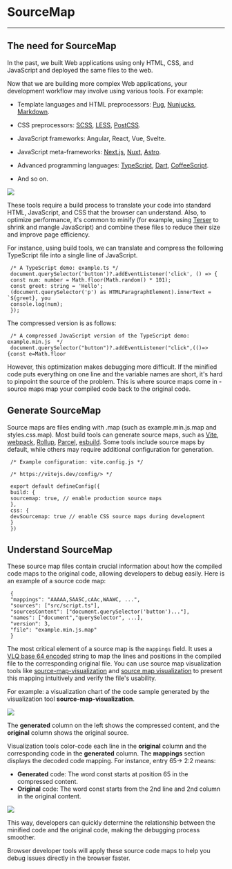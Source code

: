 # SourceMap
---

## The need for SourceMap

In the past, we built Web applications using only HTML, CSS, and JavaScript and deployed the same files to the web.

Now that we are building more complex Web applications, your development workflow may involve using various tools. For example:

- Template languages and HTML preprocessors: [Pug](https://pugjs.org/), [Nunjucks](https://mozilla.github.io/nunjucks/), [Markdown](https://daringFreball.net/projects/markdown/).

- CSS preprocessors: [SCSS](https://sass-lang.com/), [LESS](https://lesscss.org/), [PostCSS](https://postcss.org/).

- JavaScript frameworks: Angular, React, Vue, Svelte.

- JavaScript meta-frameworks: [Next.js](https://nextjs.org/), [Nuxt](https://nuxt.com/), [Astro](https://astro.build/).

- Advanced programming languages: [TypeScript](https://www.typescriptlang.org/), [Dart](https://dart.dev/tools/dart2js>), [CoffeeScript](https://coffeescript.org/).

- And so on.

![](../img/sourcemap_05.png)

These tools require a build process to translate your code into standard HTML, JavaScript, and CSS that the browser can understand. Also, to optimize performance, it's common to minify (for example, using [Terser](https://github.com/terser/terser) to shrink and mangle JavaScript) and combine these files to reduce their size and improve page efficiency.

For instance, using build tools, we can translate and compress the following TypeScript file into a single line of JavaScript.

``` shell
 /* A TypeScript demo: example.ts */
 document.querySelector('button')?.addEventListener('click', () => {
 const num: number = Math.floor(Math.random() * 101);
 const greet: string = 'Hello';
 (document.querySelector('p') as HTMLParagraphElement).innerText = `${greet}, you
 console.log(num);
 });

```

The compressed version is as follows:

```
 /* A compressed JavaScript version of the TypeScript demo: example.min.js  */
 document.querySelector("button")?.addEventListener("click",(()=>{const e=Math.floor

```

However, this optimization makes debugging more difficult. If the minified code puts everything on one line and the variable names are short, it's hard to pinpoint the source of the problem. This is where source maps come in - source maps map your compiled code back to the original code.

## Generate SourceMap

Source maps are files ending with .map (such as example.min.js.map and styles.css.map). Most build tools can generate source maps, such as [Vite](https://vitejs.dev/), [webpack](https://webpack.js.org/), [Rollup](https://rollupjs.org/), [Parcel](https://parceljs.org/), [esbuild](https://esbuild.github.io/). Some tools include source maps by default, while others may require additional configuration for generation.

```
 /* Example configuration: vite.config.js */

 /* https://vitejs.dev/config/> */

 export default defineConfig({
 build: {
 sourcemap: true, // enable production source maps
 },
 css: {
 devSourcemap: true // enable CSS source maps during development
 }
 })

```

## Understand SourceMap

These source map files contain crucial information about how the compiled code maps to the original code, allowing developers to debug easily. Here is an example of a source code map:

```
 {
 "mappings": "AAAAA,SAASC,cAAc,WAAWC, ...",
 "sources": ["src/script.ts"],
 "sourcesContent": ["document.querySelector('button')..."],
 "names": ["document","querySelector", ...],
 "version": 3,
 "file": "example.min.js.map"
 }

```

The most critical element of a source map is the `mappings` field. It uses a [VLQ base 64 encoded](https://developer.chrome.com/blog/sourcemaps/?hl=zh-cn#base64-vlq-and-keeping-the-source-map-small) string to map the lines and positions in the compiled file to the corresponding original file. You can use source map visualization tools like [source-map-visualization](https://sokra.github.io/source-map-visualization/) and [source map visualization](https://evanw.github.io/source-map-visualization/) to present this mapping intuitively and verify the file's usability.

For example: a visualization chart of the code sample generated by the visualization tool **source-map-visualization**.

![](../img/sourcemap_03.png)

The **generated** column on the left shows the compressed content, and the **original** column shows the original source.

Visualization tools color-code each line in the **original** column and the corresponding code in the **generated** column. The **mappings** section displays the decoded code mapping. For instance, entry 65-> 2:2 means:

- **Generated** code: The word const starts at position 65 in the compressed content.
- **Original** code: The word const starts from the 2nd line and 2nd column in the original content.

![](../img/sourcemap_04.png)

This way, developers can quickly determine the relationship between the minified code and the original code, making the debugging process smoother.

Browser developer tools will apply these source code maps to help you debug issues directly in the browser faster.
